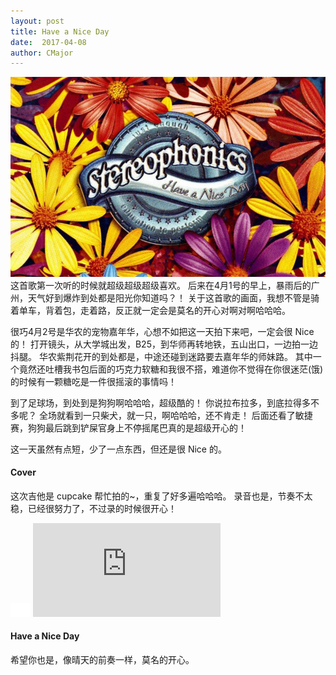 ```yaml
---
layout: post
title: Have a Nice Day
date:  2017-04-08
author: CMajor
---
```


![Have a Nice Day](/img/have-a-nice-day.jpg)
​
这首歌第一次听的时候就超级超级超级喜欢。
后来在4月1号的早上，暴雨后的广州，天气好到爆炸到处都是阳光你知道吗？！
关于这首歌的画面，我想不管是骑着单车，背着包，走着路，反正就一定会是莫名的开心对啊对啊哈哈哈。

很巧4月2号是华农的宠物嘉年华，心想不如把这一天拍下来吧，一定会很 Nice 的！
打开镜头，从大学城出发，B25，到华师再转地铁，五山出口，一边拍一边抖腿。
华农紫荆花开的到处都是，中途还碰到迷路要去嘉年华的师妹路。
其中一个竟然还吐槽我书包后面的巧克力软糖和我很不搭，难道你不觉得在你很迷茫(饿)的时候有一颗糖吃是一件很摇滚的事情吗！

到了足球场，到处到是狗狗啊哈哈哈，超级酷的！
你说拉布拉多，到底拉得多不多呢？
全场就看到一只柴犬，就一只，啊哈哈哈，还不肯走！
后面还看了敏捷赛，狗狗最后跳到铲屎官身上不停摇尾巴真的是超级开心的！

这一天虽然有点短，少了一点东西，但还是很 Nice 的。

#### Cover

这次吉他是 cupcake 帮忙拍的~，重复了好多遍哈哈哈。
录音也是，节奏不太稳，已经很努力了，不过录的时候很开心！

<div class="wrap">
    <img class="ratio" src="/img/16x11.png"/>
    <iframe src="http://player.youku.com/embed/XMjY5NDcxMzU2NA==" frameborder="0" allowfullscreen></iframe>
</div>

#### Have a Nice Day

希望你也是，像晴天的前奏一样，莫名的开心。
